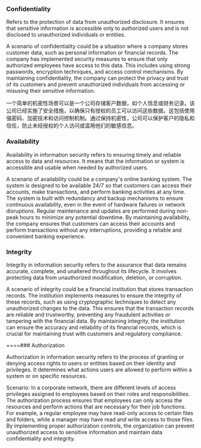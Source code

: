 ### Confidentiality

Refers to the protection of data from unauthorized disclosure. It ensures that sensitive information is accessible only to authorized users and is not disclosed to unauthorized individuals or entities.

A scenario of confidentiality could be a situation where a company stores customer data, such as personal information or financial records. The company has implemented security measures to ensure that only authorized employees have access to this data. This includes using strong passwords, encryption techniques, and access control mechanisms. By maintaining confidentiality, the company can protect the privacy and trust of its customers and prevent unauthorized individuals from accessing or misusing their sensitive information.

一个简单的机密性场景可以是一个公司存储客户数据，如个人信息或财务记录。该公司已经实施了安全措施，以确保只有授权的员工可以访问这些数据。这包括使用强密码、加密技术和访问控制机制。通过保持机密性，公司可以保护客户的隐私和信任，防止未经授权的个人访问或滥用他们的敏感信息。
  
### Availability

Availability in information security refers to ensuring timely and reliable access to data and resources. It means that the information or system is accessible and usable when needed by authorized users.

A scenario of availability could be a company's online banking system. The system is designed to be available 24/7 so that customers can access their accounts, make transactions, and perform banking activities at any time. The system is built with redundancy and backup mechanisms to ensure continuous availability, even in the event of hardware failures or network disruptions. Regular maintenance and updates are performed during non-peak hours to minimize any potential downtime. By maintaining availability, the company ensures that customers can access their accounts and perform transactions without any interruptions, providing a reliable and convenient banking experience.

### Integrity

Integrity in information security refers to the assurance that data remains accurate, complete, and unaltered throughout its lifecycle. It involves protecting data from unauthorized modification, deletion, or corruption.

A scenario of integrity could be a financial institution that stores transaction records. The institution implements measures to ensure the integrity of these records, such as using cryptographic techniques to detect any unauthorized changes to the data. This ensures that the transaction records are reliable and trustworthy, preventing any fraudulent activities or tampering with the financial data. By maintaining integrity, the institution can ensure the accuracy and reliability of its financial records, which is crucial for maintaining trust with customers and regulatory compliance.

  

  

  

  

==<mark style="background: #FFF3A3A6;"></mark>==### Authorization

Authorization in information security refers to the process of granting or denying access rights to users or entities based on their identity and privileges. It determines what actions users are allowed to perform within a system or on specific resources.

Scenario: In a corporate network, there are different levels of access privileges assigned to employees based on their roles and responsibilities. The authorization process ensures that employees can only access the resources and perform actions that are necessary for their job functions. For example, a regular employee may have read-only access to certain files and folders, while a manager may have read and write access to those files. By implementing proper authorization controls, the organization can prevent unauthorized access to sensitive information and maintain data confidentiality and integrity.